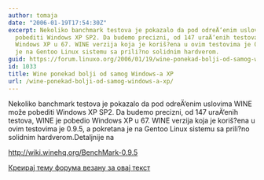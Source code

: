 ```yaml
---
author: tomaja
date: "2006-01-19T17:54:30Z"
excerpt: Nekoliko banchmark testova je pokazalo da pod odreÄ‘enim uslovima WINE može
  pobediti Windows XP SP2. Da budemo precizni, od 147 uraÄ‘enih testova, WINE je pobedio
  Windows XP u 67. WINE verzija koja je koriš?ena u ovim testovima je 0.9.5, a pokretana
  je na Gentoo Linux sistemu sa prili?no solidnim hardverom.
guid: https://forum.linuxo.org/2006/01/19/wine-ponekad-bolji-od-samog-windows-a-xp/
id: 1033
title: Wine ponekad bolji od samog Windows-a XP
url: /wine-ponekad-bolji-od-samog-windows-a-xp/
---
```

Nekoliko banchmark testova je pokazalo da pod odreÄ‘enim uslovima WINE može pobediti Windows XP SP2. Da budemo precizni, od 147 uraÄ‘enih testova, WINE je pobedio Windows XP u 67. WINE verzija koja je koriš?ena u ovim testovima je 0.9.5, a pokretana je na Gentoo Linux sistemu sa prili?no solidnim hardverom.<!--break-->Detaljnije na 

<http://wiki.winehq.org/BenchMark-0.9.5>

[Креирај тему форума везану за овај текст](https://linuxo.org/nova-tema-na-forumu/?se_pid=1033)